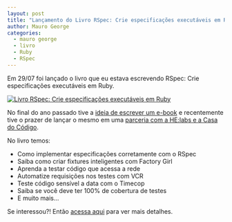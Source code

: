 ```yaml
---
layout: post
title: "Lançamento do Livro RSpec: Crie especificações executáveis em Ruby"
author: Mauro George
categories:
  - mauro george
  - livro
  - Ruby
  - RSpec
---
```


Em 29/07 foi lançado o livro que eu estava escrevendo RSpec: Crie especificações executáveis em Ruby.

<!--more-->

[![Livro RSpec: Crie especificações executáveis em Ruby](/blog/images/posts/2014-07-29/rspec-ebook.png)](http://www.casadocodigo.com.br/products/livro-rspec)

No final do ano passado tive a [ideia de escrever um e-book](http://groselhas.maurogeorge.com.br/rspec-best-friends-meu-primeiro-e-book.html) e recentemente tive o prazer de lançar o mesmo em uma [parceria com a HE:labs e a Casa do Código](http://groselhas.maurogeorge.com.br/lancamento-do-livro-rspec-crie-especificacoes-executaveis-em-ruby.html).

No livro temos:

- Como implementar especificações corretamente com o RSpec
- Saiba como criar fixtures inteligentes com Factory Girl
- Aprenda a testar código que acessa a rede
- Automatize requisições nos testes com VCR
- Teste código sensível a data com o Timecop
- Saiba se você deve ter 100% de cobertura de testes
- E muito mais...

Se interessou?! Então [acessa aqui](http://www.casadocodigo.com.br/products/livro-rspec) para ver mais detalhes.
